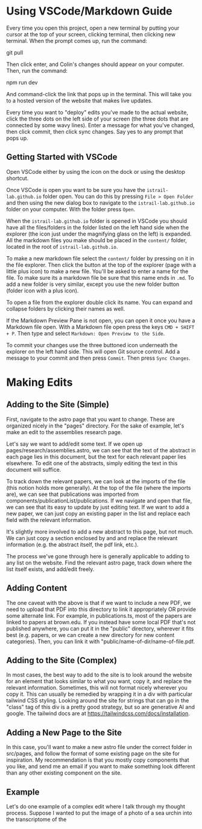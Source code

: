 # Using VSCode/Markdown Guide

Every time you open this project, open a new terminal by putting your cursor at the top of your screen, clicking terminal, then clicking new terminal. When the prompt comes up, run the command: 

git pull

Then click enter, and Colin's changes should appear on your computer. Then, run the command:

npm run dev

And command-click the link that pops up in the terminal. This will take you to a hosted version of the website that makes live updates.

Every time you want to "deploy" edits you've made to the actual website, click the three dots on the left side of your screen (the three dots that are connected by some wavy lines). Enter a message for what you've changed, then click commit, then click sync changes. Say yes to any prompt that pops up.

## Getting Started with VSCode

Open VSCode either by using the icon on the dock or using the desktop shortcut.

Once VSCode is open you want to be sure you have the `istrail-lab.github.io` folder open. You can do this by pressing `File > Open Folder` and then using the new dialog box to navigate to the `istrail-lab.github.io` folder on your computer. With the folder press `Open`.

When the `istrail-lab.github.io` folder is opened in VSCode you should have all the files/folders in the folder listed on the left hand side when the explorer (the icon just under the magnifying glass on the left) is expanded. All the markdown files you make should be placed in the `content/` folder, located in the root of `istrail-lab.github.io`.

To make a new markdown file select the `content/` folder by pressing on it in the file explorer. Then click the button at the top of the explorer (page with a little plus icon) to make a new file. You'll be asked to enter a name for the file. To make sure its a markdown file be sure that this name ends in `.md`. To add a new folder is very similar, except you use the new folder button (folder icon with a plus icon).

To open a file from the explorer double click its name. You can expand and collapse folders by clicking their names as well.

If the Markdown Preview Pane is not open, you can open it once you have a Markdown file open. With a Markdown file open press the keys `CMD + SHIFT + P`. Then type and select `Markdown: Open Preview to the Side`.

To commit your changes use the three buttoned icon underneath the explorer on the left hand side. This will open Git source control. Add a message to your commit and then press `Commit`. Then press `Sync Changes`.

# Making Edits

## Adding to the Site (Simple)

First, navigate to the astro page that you want to change. These are organized nicely in the "pages" directory. For the sake of example, let's make an edit to the assemblies research page.

Let's say we want to add/edit some text. If we open up pages/research/assemblies.astro, we can see that the text of the abstract in each page lies in this document, but the text for each relevant paper lies elsewhere. To edit one of the abstracts, simply editing the text in this document will suffice.

To track down the relevant papers, we can look at the imports of the file (this notion holds more generally). At the top of the file (where the imports are), we can see that publications was imported from components/publicationList/publications. If we navigate and open that file, we can see that its easy to update by just editing text. If we want to add a new paper, we can just copy an existing paper in the list and replace each field with the relevant information.

It's slightly more involved to add a new abstract to this page, but not much. We can just copy a section enclosed by <Abstract> and </Abstract> and replace the relevant information (e.g. the abstract itself, the pdf link, etc.).

The process we've gone through here is generally applicable to adding to any list on the website. Find the relevant astro page, track down where the list itself exists, and add/edit freely.

## Adding Content

The one caveat with the above is that if we want to include a new PDF, we need to upload that PDF into this directory to link it appropriately OR provide some alternate link. For example, in publications.ts, most of the papers are linked to papers at brown.edu. If you instead have some local PDF that's not published anywhere, you can put it in the "public" directory, wherever it fits best (e.g. papers, or we can create a new directory for new content categories). Then, you can link it with "public/name-of-dir/name-of-file.pdf.

## Adding to the Site (Complex)

In most cases, the best way to add to the site is to look around the website for an element that looks similar to what you want, copy it, and replace the relevant information. Sometimes, this will not format nicely wherever you copy it. This can usually be remedied by wrapping it in a div with particular tailwind CSS styling. Looking around the site for strings that can go in the "class" tag of this div is a pretty good strategy, but so are generative AI and google. The tailwind docs are at https://tailwindcss.com/docs/installation.

## Adding a New Page to the Site

In this case, you'll want to make a new astro file under the correct folder in src/pages, and follow the format of some existing page on the site for inspiration. My recommendation is that you mostly copy components that you like, and send me an email if you want to make something look different than any other existing component on the site.

## Example

Let's do one example of a complex edit where I talk through my thought process. Suppose I wanted to put the image of a photo of a sea urchin into the transcriptome of the 

